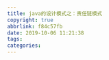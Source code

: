 ```yaml
---
title: java的设计模式之：责任链模式
copyright: true
abbrlink: f84c57fb
date: 2019-10-06 11:21:38
tags:
categories:
---
```


